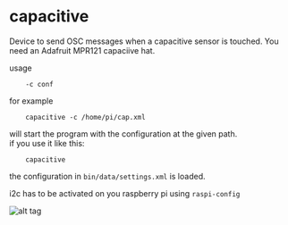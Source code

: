 capacitive
==============

Device to send OSC messages when a capacitive sensor is touched. You need an Adafruit MPR121 capaciive hat.

usage 
```
    -c conf
```
for example
```
    capacitive -c /home/pi/cap.xml
```
will start the program with the configuration at the given path.   
if you use it like this:   
```
    capacitive
```
the configuration in `bin/data/settings.xml` is loaded.    

i2c has to be activated on you raspberry pi using `raspi-config`

![alt tag](https://github.com/npisanti/np-clayblocks/blob/master/capacitive/mpr121.jpg)  
